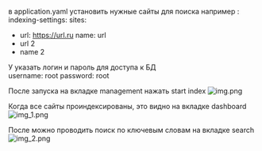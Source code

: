 в application.yaml установить нужные сайты для поиска
например : 
indexing-settings:
sites:
- url: https://url.ru
name: url
- url 2
- name 2

У указать логин и пароль для доступа к БД    
username: root
password: root

После запуска на вкладке management нажать start index
![img.png](img.png)

Когда все сайты проиндексированы, это видно на вкладке dashboard
![img_1.png](img_1.png)

После можно проводить поиск по ключевым словам на вкладке 
search
![img_2.png](img_2.png)
